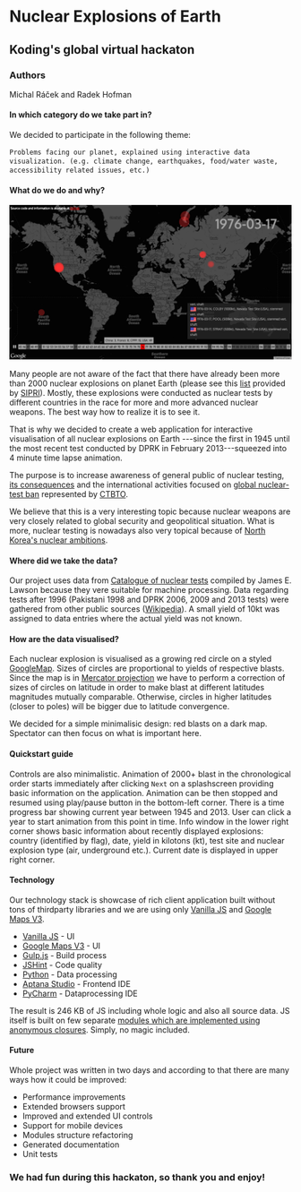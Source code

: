 # Nuclear Explosions of Earth

## Koding's global virtual hackaton

### Authors

Michal Ráček and Radek Hofman

#### In which category do we take part in?

We decided to participate in the following theme:

	Problems facing our planet, explained using interactive data visualization. (e.g. climate change, earthquakes, food/water waste, accessibility related issues, etc.)
	
#### What do we do and why?

![screenshot](https://raw.githubusercontent.com/krablak/global.hackathon/master/screen1.jpg "A motivation screenshot from the final application:)")

Many people are not aware of the fact that there have already been more than 2000 nuclear
explosions on planet Earth (please see this [list](http://www.sipri.org/yearbook/2007/files/SIPRIYB0712B.pdf) provided by [SIPRI](http://www.sipri.org/)). Mostly, these explosions were conducted as nuclear tests by different countries in the race for more and more advanced nuclear weapons. The best way how to realize it is to see it.
       
That is why we decided to create a web application for interactive visualisation of all nuclear explosions on Earth ---since the first in 1945 until the most recent test conducted by DPRK in February 2013---squeezed into 4 minute time lapse animation. 
                            
The purpose is to increase awareness of general public of nuclear testing, [its consequences](http://www.ctbto.org/nuclear-testing/the-effects-of-nuclear-testing/general-overview-of-theeffects-of-nuclear-testing/) and the international activities focused on [global nuclear-test ban](http://en.wikipedia.org/wiki/Comprehensive_Nuclear-Test-Ban_Treaty)
represented by [CTBTO](http://ctbto.org/).

We believe that this is a very interesting topic because nuclear weapons are very closely related to global security and geopolitical situation. What is more, nuclear testing is nowadays also very topical because of [North Korea's nuclear ambitions](http://en.wikipedia.org/wiki/List_of_nuclear_weapons_tests_of_North_Korea). 

#### Where did we take the data?

Our project uses data from [Catalogue of nuclear tests](http://nuclearweaponarchive.org/Library/Catalog) compiled by James E. Lawson because they vere suitable for machine processing.
Data regarding tests after 1996 (Pakistani 1998 and DPRK 2006, 2009 and 2013 tests) were gathered from other public sources ([Wikipedia](http://wikipedia.org)). A small yield of 10kt was assigned to data entries where the actual yield was not known. 

#### How are the data visualised?
Each nuclear explosion is visualised as a growing red circle on a styled [GoogleMap](https://www.google.cz/maps?source=tldsi&hl=en). Sizes of circles are proportional to yields of respective blasts. Since the map is in [Mercator projection](http://en.wikipedia.org/wiki/Mercator_projection) we have to perform a correction of sizes of circles on latitude in order to make blast at different latitudes magnitudes mutually comparable.  Otherwise, circles in higher latitudes (closer to poles) will be bigger due to latitude convergence.

We decided for a simple minimalisic design: red blasts on a dark map. Spectator can then focus on what is important here.

#### Quickstart guide

Controls are also minimalistic. Animation of 2000+ blast in the chronological order starts immediately after clicking `Next` on a splashscreen providing basic information on the application. Animation can be then stopped and resumed using play/pause button in the bottom-left corner. There is a time progress bar showing current year between 1945 and 2013. User can click a year to start animation from this point in time. Info window in the lower right corner shows basic information about recently displayed explosions: country (identified by flag), date, yield in kilotons (kt), test site and nuclear explosion type (air, underground etc.). Current date is displayed in upper right corner.

####  Technology
Our technology stack is showcase of rich client application built without tons of thirdparty libraries and we are using only [Vanilla JS](http://vanilla-js.com/) and [Google Maps V3](https://developers.google.com/maps/documentation/javascript/reference).

- [Vanilla JS](http://vanilla-js.com/) - UI
- [Google Maps V3](https://developers.google.com/maps/documentation/javascript/reference) - UI
- [Gulp.js](http://gulpjs.com/) - Build process
- [JSHint](http://jshint.com/) - Code quality
- [Python](https://www.python.org/) - Data processing
- [Aptana Studio](http://www.aptana.com/index.html) - Frontend IDE
- [PyCharm](https://www.jetbrains.com/pycharm/) - Dataprocessing IDE

The result is 246 KB of JS including whole logic and also all source data. JS itself is built on few separate [modules which are implemented using anonymous closures](http://www.adequatelygood.com/JavaScript-Module-Pattern-In-Depth.html). Simply, no magic included.

####  Future
Whole project was written in two days and according to that there are many ways how it could be improved:

- Performance improvements
- Extended browsers support
- Improved and extended UI controls
- Support for mobile devices
- Modules structure refactoring
- Generated documentation
- Unit tests

### We had fun during this hackaton, so thank you and enjoy!

